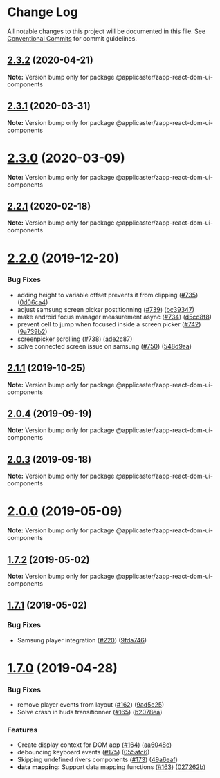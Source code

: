 # Change Log

All notable changes to this project will be documented in this file.
See [Conventional Commits](https://conventionalcommits.org) for commit guidelines.

<a name="2.3.2"></a>
## [2.3.2](https://github.com/applicaster/QuickBrick/compare/v2.3.2-rc.11...v2.3.2) (2020-04-21)




**Note:** Version bump only for package @applicaster/zapp-react-dom-ui-components

<a name="2.3.1"></a>
## [2.3.1](https://github.com/applicaster/QuickBrick/compare/v2.3.1-rc.11...v2.3.1) (2020-03-31)




**Note:** Version bump only for package @applicaster/zapp-react-dom-ui-components

<a name="2.3.0"></a>
# [2.3.0](https://github.com/applicaster/QuickBrick/compare/v2.2.2-rc.14...v2.3.0) (2020-03-09)




**Note:** Version bump only for package @applicaster/zapp-react-dom-ui-components

<a name="2.2.1"></a>
## [2.2.1](https://github.com/applicaster/QuickBrick/compare/v2.2.1-rc.25...v2.2.1) (2020-02-18)




**Note:** Version bump only for package @applicaster/zapp-react-dom-ui-components

<a name="2.2.0"></a>
# [2.2.0](https://github.com/applicaster/QuickBrick/compare/v2.1.2-rc.7...v2.2.0) (2019-12-20)


### Bug Fixes

* adding height to variable offset prevents it from clipping ([#735](https://github.com/applicaster/QuickBrick/issues/735)) ([0d06ca4](https://github.com/applicaster/QuickBrick/commit/0d06ca4))
* adjust samsung screen picker postitionning ([#739](https://github.com/applicaster/QuickBrick/issues/739)) ([bc39347](https://github.com/applicaster/QuickBrick/commit/bc39347))
* make android focus manager measurement async ([#734](https://github.com/applicaster/QuickBrick/issues/734)) ([d5cd8f8](https://github.com/applicaster/QuickBrick/commit/d5cd8f8))
* prevent cell to jump when focused inside a screen picker ([#742](https://github.com/applicaster/QuickBrick/issues/742)) ([9a739b2](https://github.com/applicaster/QuickBrick/commit/9a739b2))
* screenpicker scrolling ([#738](https://github.com/applicaster/QuickBrick/issues/738)) ([ade2c87](https://github.com/applicaster/QuickBrick/commit/ade2c87))
* solve connected screen issue on samsung ([#750](https://github.com/applicaster/QuickBrick/issues/750)) ([548d9aa](https://github.com/applicaster/QuickBrick/commit/548d9aa))




<a name="2.1.1"></a>
## [2.1.1](https://github.com/applicaster/QuickBrick/compare/v2.0.5-rc.2...v2.1.1) (2019-10-25)




**Note:** Version bump only for package @applicaster/zapp-react-dom-ui-components

<a name="2.0.4"></a>
## [2.0.4](https://github.com/applicaster/QuickBrick/compare/v2.0.4-rc.1...v2.0.4) (2019-09-19)




**Note:** Version bump only for package @applicaster/zapp-react-dom-ui-components

<a name="2.0.3"></a>
## [2.0.3](https://github.com/applicaster/QuickBrick/compare/v2.0.3-rc.74...v2.0.3) (2019-09-18)




**Note:** Version bump only for package @applicaster/zapp-react-dom-ui-components

<a name="2.0.0"></a>
# [2.0.0](https://github.com/applicaster/QuickBrick/compare/v1.7.4...v2.0.0) (2019-05-09)




**Note:** Version bump only for package @applicaster/zapp-react-dom-ui-components

<a name="1.7.2"></a>

## [1.7.2](https://github.com/applicaster/quickbrick/compare/v1.7.1...v1.7.2) (2019-05-02)

**Note:** Version bump only for package @applicaster/zapp-react-dom-ui-components

<a name="1.7.1"></a>

## [1.7.1](https://github.com/applicaster/quickbrick/compare/v1.7.0...v1.7.1) (2019-05-02)

### Bug Fixes

- Samsung player integration ([#220](https://github.com/applicaster/quickbrick/issues/220)) ([9fda746](https://github.com/applicaster/quickbrick/commit/9fda746))

<a name="1.7.0"></a>

# [1.7.0](https://github.com/applicaster/quickbrick/compare/v1.5.0...v1.7.0) (2019-04-28)

### Bug Fixes

- remove player events from layout ([#162](https://github.com/applicaster/quickbrick/issues/162)) ([9ad5e25](https://github.com/applicaster/quickbrick/commit/9ad5e25))
- Solve crash in huds transitionner ([#165](https://github.com/applicaster/quickbrick/issues/165)) ([b2078ea](https://github.com/applicaster/quickbrick/commit/b2078ea))

### Features

- Create display context for DOM app ([#164](https://github.com/applicaster/quickbrick/issues/164)) ([aa6048c](https://github.com/applicaster/quickbrick/commit/aa6048c))
- debouncing keyboard events ([#175](https://github.com/applicaster/quickbrick/issues/175)) ([055afc6](https://github.com/applicaster/quickbrick/commit/055afc6))
- Skipping undefined rivers components ([#173](https://github.com/applicaster/quickbrick/issues/173)) ([49a6eaf](https://github.com/applicaster/quickbrick/commit/49a6eaf))
- **data mapping:** Support data mapping functions ([#163](https://github.com/applicaster/quickbrick/issues/163)) ([027262b](https://github.com/applicaster/quickbrick/commit/027262b))
